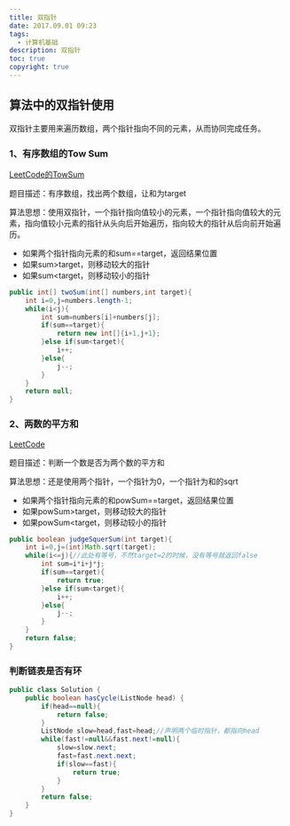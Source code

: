 ```yaml
---
title: 双指针
date: 2017.09.01 09:23
tags:
  - 计算机基础
description: 双指针
toc: true
copyright: true
---
```




## 算法中的双指针使用

双指针主要用来遍历数组，两个指针指向不同的元素，从而协同完成任务。

### 1、有序数组的Tow Sum

[LeetCode的TowSum](https://leetcode.com/problems/two-sum-ii-input-array-is-sorted/description/)

题目描述：有序数组，找出两个数组，让和为target

算法思想：使用双指针，一个指针指向值较小的元素，一个指针指向值较大的元素，指向值较小元素的指针从头向后开始遍历，指向较大的指针从后向前开始遍历。

- 如果两个指针指向元素的和sum==target，返回结果位置
- 如果sum>target，则移动较大的指针
- 如果sum<target，则移动较小的指针

```java
public int[] twoSum(int[] numbers,int target){
    int i=0,j=numbers.length-1;
    while(i<j){
        int sum=numbers[i]+numbers[j];
        if(sum==target){
            return new int[]{i+1,j+1};
        }else if(sum<target){
            i++;
        }else{
            j--;
        }
    }
    return null;
}
```

### 2、两数的平方和

[LeetCode](https://leetcode.com/problems/sum-of-square-numbers/description/)

题目描述：判断一个数是否为两个数的平方和

算法思想：还是使用两个指针，一个指针为0，一个指针为和的sqrt

- 如果两个指针指向元素的和powSum==target，返回结果位置
- 如果powSum>target，则移动较大的指针
- 如果powSum<target，则移动较小的指针

```java
public boolean judgeSquerSum(int target){
    int i=0,j=(int)Math.sqrt(target);
    while(i<=j){//此处有等号，不然target=2的时候，没有等号就返回false
        int sum=i*i+j*j;
        if(sum==target){
            return true;
        }else if(sum<target){
            i++;
        }else{
            j--;
        }
    }
    return false;
}
```

### 判断链表是否有环

```java
public class Solution {
    public boolean hasCycle(ListNode head) {
        if(head==null){
            return false;
        }
        ListNode slow=head,fast=head;//声明两个临时指针，都指向head
        while(fast!=null&&fast.next!=null){
            slow=slow.next;
            fast=fast.next.next;
            if(slow==fast){
                return true;
            }
        }
        return false;
    }
}
```



